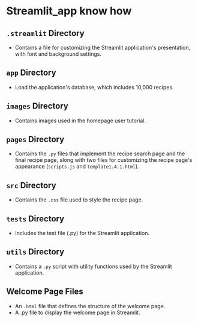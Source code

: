 # Streamlit_app know how

## `.streamlit` Directory

*   Contains a file for customizing the Streamlit application's presentation, with font and background settings.

## `app` Directory

*   Load the application's database, which includes 10,000 recipes.

## `images` Directory

*   Contains images used in the homepage user tutorial.

## `pages` Directory

*   Contains the `.py` files that implement the recipe search page and the final recipe page, along with two files for customizing the recipe page's appearance (`scripts.js` and `template1.4.1.html`).

## `src` Directory

*   Contains the `.css` file used to style the recipe page.

## `tests` Directory

*   Includes the test file (.py) for the Streamlit application.

## `utils` Directory

*   Contains a `.py` script with utility functions used by the Streamlit application.

## Welcome Page Files

*   An `.html` file that defines the structure of the welcome page.
*  A .py file to display the welcome page in Streamlit.

